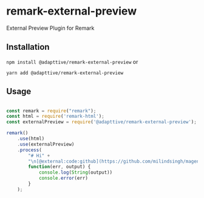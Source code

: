 # remark-external-preview
External Preview Plugin for Remark

## Installation

`npm install @adapttive/remark-external-preview` or

`yarn add @adapttive/remark-external-preview`

## Usage

```js

const remark = require("remark");
const html = require('remark-html');
const externalPreview = require('@adapttive/remark-external-preview');

remark()
    .use(html)
    .use(externalPreview)
    .process(
        "# Hi" +
        "\n[@external:code:github](https://github.com/milindsingh/magento2-grumphp/blob/2d9be8cf5c9da07256af5194370e9a9326e30881/module/grumphp.yml#L1-L134)",
        function(err, output) {
            console.log(String(output))
            console.error(err)
        }
    );
```
